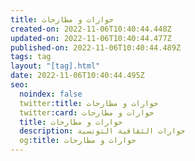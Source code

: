 ```yaml
---
title: حوارات و مطارحات
created-on: 2022-11-06T10:40:44.448Z
updated-on: 2022-11-06T10:40:44.477Z
published-on: 2022-11-06T10:40:44.489Z
tags: tag
layout: "[tag].html"
date: 2022-11-06T10:40:44.495Z
seo:
  noindex: false
  twitter:title: حوارات و مطارحات
  twitter:card: حوارات و مطارحات
  title: حوارات و مطارحات
  description: حوارات الثقافية التونسية
  og:title: حوارات و مطارحات
---
```

